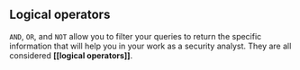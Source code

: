 ## Logical operators

`AND`, `OR`, and `NOT` allow you to filter your queries to return the specific information that will help you in your work as a security analyst. They are all considered **[[logical operators]]**.